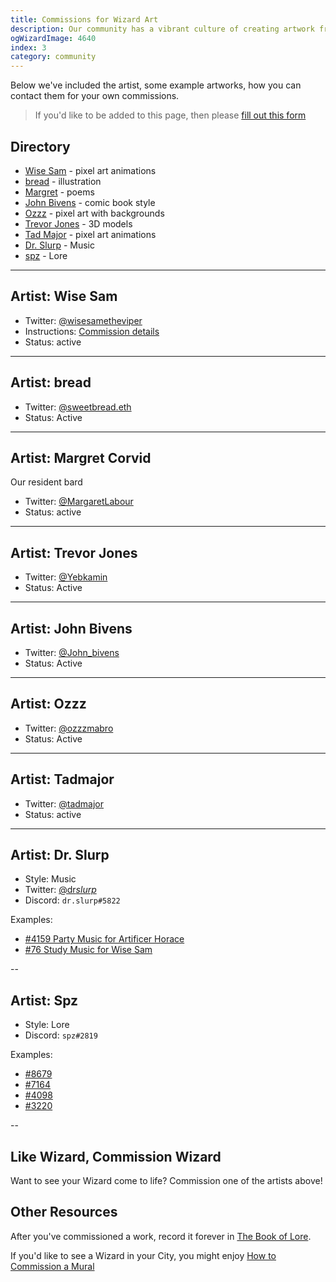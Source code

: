 ```yaml
---
title: Commissions for Wizard Art
description: Our community has a vibrant culture of creating artwork from their Wizards. This document is a directory of folks who take commissions to create artwork of the Wizards
ogWizardImage: 4640
index: 3
category: community
---
```


Below we've included the artist, some example artworks, how you can contact them for your own commissions.

> If you'd like to be added to this page, then please [fill out this form](https://forms.gle/t13fCVumPSNoao7P8)

## Directory

- [Wise Sam](#wise-sam) - pixel art animations
- [bread](#bread) - illustration
- [Margret](#margret) - poems
- [John Bivens](#jb) - comic book style
- [Ozzz](#ozzz) - pixel art with backgrounds
- [Trevor Jones](#trev) - 3D models
- [Tad Major](#tad) - pixel art animations
- [Dr. Slurp](#slurp) - Music
- [spz](#spz) - Lore

---

## <a name="wise-sam"></a>Artist: Wise Sam

- Twitter: [@wisesametheviper](https://twitter.com/wisesamtheviper)
- Instructions: [Commission details](https://hackmd.io/@fireninjadarkness/wizard-animations)
- Status: active

<WizardArt wizard="76" url="https://i.imgur.com/UMBV3jp.gif" />

<WizardArt wizard="2651" url="https://i.imgur.com/9qBlGgY.gif" />

<WizardArt wizard="2752" url="https://i.imgur.com/zgtW2H6.gif" />

<WizardArt wizard="6001" url="https://i.imgur.com/XE8nebn.gif" />

---

## <a name="bread"></a>Artist: bread

- Twitter: [@sweetbread.eth](https://twitter.com/sweetbread_eth)
- Status: Active

<WizardArt wizard="2922" url="https://i.imgur.com/IP0y4rF.png" pixelArt={false} />

<WizardArt wizard="9745" url="https://i.imgur.com/PqBudpO.jpg" pixelArt={false}  />

<WizardArt wizard="4853" url="https://i.imgur.com/5KacfZT.png" pixelArt={false}  />

---

## <a name="margret"></a>Artist: Margret Corvid

Our resident bard

- Twitter: [@MargaretLabour](https://twitter.com/MargaretLabour)
- Status: active

<WizardArt wizard="2271" url="https://i.imgur.com/BF9hpO0.png" />

<WizardArt wizard="78" url="https://i.imgur.com/EJlFph7.png" />

---

## <a name="trev"></a>Artist: Trevor Jones

- Twitter: [@Yebkamin](https://twitter.com/yebkamin)
- Status: Active

<WizardArt wizard="5667" url="https://i.imgur.com/ehPy9GS.gif" />

<WizardArt wizard="5627" url="https://i.imgur.com/vMuQbwx.gif" />

<WizardArt wizard="5470" url="https://i.imgur.com/fz0kEYD.gif" />

---

## <a name="jb"></a>Artist: John Bivens

- Twitter: [@John_bivens](https://twitter.com/John_Bivens)
- Status: Active

<WizardArt wizard="8664" url="https://i.imgur.com/sRMJy5l.jpg" pixelArt={false} />

---

## <a name="ozzz"></a>Artist: Ozzz

- Twitter: [@ozzzmabro](https://twitter.com/ozzzmabro)
- Status: Active

<WizardArt wizard="6725" url="https://i.imgur.com/uMlj1d7.jpg" />

<WizardArt wizard="6776" url="https://i.imgur.com/e9en8eR.jpg" />

---

## <a name="tad"></a>Artist: Tadmajor

- Twitter: [@tadmajor](https://twitter.com/tadmajor)
- Status: active

<WizardArt wizard="685" url="https://i.imgur.com/kqQscBS.gif" />

<WizardArt wizard="1061" url="https://i.imgur.com/yGmszqr.gif" />

---

## <a name="slurp"></a>Artist: Dr. Slurp

- Style: Music
- Twitter: [@dr*slurp*](https://twitter.com/dr_slurp_)
- Discord: `dr.slurp#5822`

Examples:

- [#4159 Party Music for Artificer Horace](https://opensea.io/assets/0x495f947276749ce646f68ac8c248420045cb7b5e/9013605400530109520503820491760377436763154446583357164055150077560695554049)
- [#76 Study Music for Wise Sam](https://opensea.io/assets/0x495f947276749ce646f68ac8c248420045cb7b5e/90136054005301095205038204917603774367631544465833571640551500786602071818250)

--

## <a name="slurp"></a>Artist: Spz

- Style: Lore
- Discord: `spz#2819`

Examples:

- [#8679](https://www.forgottenrunes.com/lore/wizards/8679/0)
- [#7164](https://www.forgottenrunes.com/lore/wizards/7163/0)
- [#4098](https://www.forgottenrunes.com/lore/wizards/4098/0)
- [#3220](https://www.forgottenrunes.com/lore/wizards/3220/0)

--

## Like Wizard, Commission Wizard

Want to see your Wizard come to life? Commission one of the artists above!

## Other Resources

After you've commissioned a work, record it forever in [The Book of Lore](/lore).

If you'd like to see a Wizard in your City, you might enjoy [How to Commission a Mural](/posts/murals)
